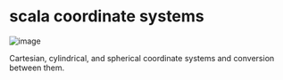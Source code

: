 # scala coordinate systems

![image](https://travis-ci.com/robphilipp/coordinates.svg?branch=master)

Cartesian, cylindrical, and spherical coordinate systems and conversion between them. 